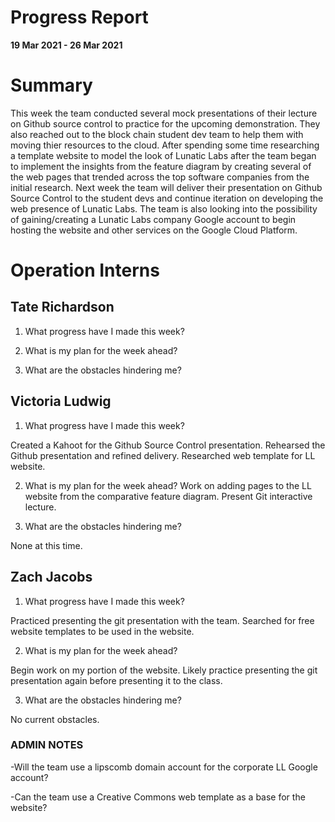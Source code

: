 # Progress Report

**19 Mar 2021 - 26 Mar 2021**

# Summary

This week the team conducted several mock presentations of their lecture on Github source control to practice for the upcoming demonstration. They also reached out to the block chain student dev team to help them with 
moving thier resources to the cloud. After spending some time researching a template website to model the look of Lunatic Labs after the team began to implement the insights from the feature diagram by creating several of the
web pages that trended across the top software companies from the initial research. Next week the team will deliver their presentation on Github Source Control to the student devs and continue iteration on developing the web presence of
Lunatic Labs. The team is also looking into the possibility of gaining/creating a Lunatic Labs company Google account to begin hosting the website and other services on the Google Cloud Platform.

# Operation Interns

## Tate Richardson

1. What progress have I made this week?



2. What is my plan for the week ahead?



3. What are the obstacles hindering me?



## Victoria Ludwig

1. What progress have I made this week?

Created a Kahoot for the Github Source Control presentation. Rehearsed the Github presentation and refined delivery. Researched web template for LL website.

2. What is my plan for the week ahead?
Work on adding pages to the LL website from the comparative feature diagram. Present Git interactive lecture.

3. What are the obstacles hindering me?

None at this time.

## Zach Jacobs

1. What progress have I made this week?

Practiced presenting the git presentation with the team. Searched for free website templates to be used in the website.

2. What is my plan for the week ahead?

Begin work on my portion of the website. Likely practice presenting the git presentation again before presenting it to the class.

3. What are the obstacles hindering me?

No current obstacles.

### ADMIN NOTES

-Will the team use a lipscomb domain account for the corporate LL Google account?

-Can the team use a Creative Commons web template as a base for the website?


